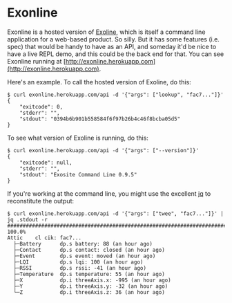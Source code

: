 # Exonline

Exonline is a hosted version of [Exoline](https://github.com/exosite/exoline), which is itself a command line application for a web-based product. So silly. But it has some features (i.e. spec) that would be handy to have as an API, and someday it'd be nice to have a live REPL demo, and this could be the back end for that. You can see Exonline running at [http://exonline.herokuapp.com](http://exonline.herokuapp.com).

Here's an example. To call the hosted version of Exoline, do this:

```
$ curl exonline.herokuapp.com/api -d '{"args": ["lookup", "fac7..."]}'
{
    "exitcode": 0,
    "stderr": "",
    "stdout": "0394b6b901b558584f6f97b26b4c46f8bcba05d5"
}
```

To see what version of Exoline is running, do this:

```
$ curl exonline.herokuapp.com/api -d '{"args": ["--version"]}'
{
    "exitcode": null,
    "stderr": "",
    "stdout": "Exosite Command Line 0.9.5"
}
```

If you're working at the command line, you might use the excellent [jq](http://stedolan.github.io/jq/) to reconstitute the output:

```
$ curl exonline.herokuapp.com/api -d '{"args": ["twee", "fac7..."]}' | jq .stdout -r
######################################################################## 100.0%
Attic    cl cik: fac7...
  ├─Battery      dp.s battery: 88 (an hour ago)
  ├─Contact      dp.s contact: closed (an hour ago)
  ├─Event        dp.s event: moved (an hour ago)
  ├─LQI          dp.s lqi: 100 (an hour ago)
  ├─RSSI         dp.s rssi: -41 (an hour ago)
  ├─Temperature  dp.s temperature: 55 (an hour ago)
  ├─X            dp.i threeAxis.x: -995 (an hour ago)
  ├─Y            dp.i threeAxis.y: -32 (an hour ago)
  └─Z            dp.i threeAxis.z: 36 (an hour ago)
```
